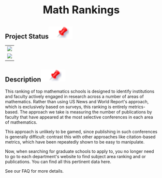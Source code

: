 <h1 align="center" style="display: block; font-size: 2.5em; font-weight: bold; margin-block-start: 1em; margin-block-end: 1em;">
<br><br><strong> Math Rankings </strong>
</h1>

## Project Status[![](pin.svg)](#project-status)
<table class="no-border">
<tr>
    <td><img src="https://img.shields.io/website?down_color=red&down_message=Offline&up_color=green&up_message=Online&url=https%3A%2F%2Fwww.mathrankings.com"></td>
</tr>
<tr>
<td><img src="https://img.shields.io/github/last-commit/hunterjmatthews/Mathrankings"></td>
</tr>
</table>

## Description[![](pin.svg)](#introduction)
This ranking of top mathematics schools is designed to identify institutions and faculty actively engaged in research across a number of areas of mathematics. Rather than using US News and World Report's approach, which is exclusively based on surveys, this ranking is entirely metrics-based. The approach we take is measuring the number of publications by faculty that have appeared at the most selective conferences in each area of mathematics.

This approach is unlikely to be gamed, since publishing in such conferences is generally difficult: contrast this with other approaches like citation-based metrics, which have been repeatedly shown to be easy to manipulate.

Now, when searching for graduate schools to apply to, you no longer need to go to each department's website to find subject area ranking and or publications. You can find all this pertinent data here.

See our FAQ for more details.
